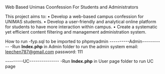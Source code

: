 Web Based Unimas Coonfession For Students and Administrators

This project aims to:
•	Develop a web-based campus confession for UNIMAS students.
•	Develop a user-friendly and analytical online platform for students to have more interaction within campus.
•	Create a systematic yet efficient content filtering and management administration system.

How to run
-fyp.sql to be imported to phpmyadmin
----------Admin-----------
-Run **Index.php** in Admin folder to run the admin system
email: leechen787@gmail.com
password: 111

---------UC---------------
-Run **Index.php** in User page folder to run UC page
